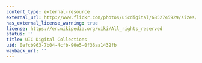```yaml
---
content_type: external-resource
external_url: http://www.flickr.com/photos/uicdigital/6852745929/sizes/m/
has_external_license_warning: true
license: https://en.wikipedia.org/wiki/All_rights_reserved
status: ''
title: UIC Digital Collections
uid: 0efcb963-7b04-4cfb-90e5-0f36aa1432fb
wayback_url: ''
---
```

